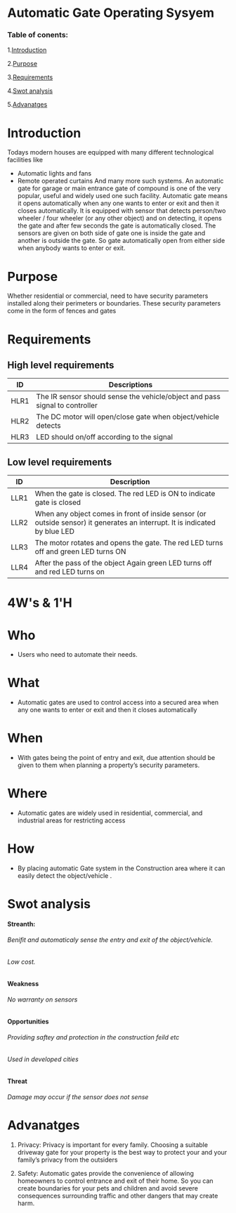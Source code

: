 # Automatic Gate Operating Sysyem

### Table of conents:


  1.[Introduction](#introduction)

  2.[Purpose](#purpose)

  3.[Requirements](#requirements)

  4.[Swot analysis](#swot-analysis)
  
  5.[Advanatges](#advanatges)
  









# Introduction
Todays modern houses are equipped with many different technological facilities like
- Automatic lights and fans
- Remote operated curtains
And many more such systems. An automatic gate for garage or main entrance gate of compound is one of the very popular, useful and widely used one such facility. Automatic gate means it opens automatically when any one wants to enter or exit and then it closes automatically. It is equipped with sensor that detects person/two wheeler / four wheeler (or any other object) and on detecting, it opens the gate and after few seconds the gate is automatically closed. The sensors are given on both side of gate one is inside the gate and another is outside the gate. So gate automatically open from either side when anybody wants to enter or exit.



# Purpose

Whether residential or commercial, need to have security parameters installed along their perimeters or boundaries. These security parameters come in the form of fences and gates




# Requirements
## High level  requirements


| ID | Descriptions|
|----|-------------|
| HLR1| The IR sensor should sense the vehicle/object and pass signal to controller|
|HLR2|The DC motor will open/close gate when object/vehicle detects|
|HLR3| LED should on/off according to the signal |



## Low level requirements

|ID| Description|
|----|------------|
|LLR1|When the gate is closed. The red LED is ON to indicate gate is closed |
|LLR2|When any object comes in front of inside sensor (or outside sensor) it generates an interrupt. It is indicated by blue LED |
|LLR3|The motor rotates and opens the gate. The red LED turns off and green LED turns ON|
|LLR4|After the pass of the object Again green LED turns off and red LED turns on|




# 4W's & 1'H

# Who
- Users who need to automate their needs.



# What
- Automatic gates are used to control access into a secured area when any one wants to enter or exit and then it closes automatically

# When

- With gates being the point of entry and exit, due attention should be given to them when planning a property’s security parameters.

# Where  

- Automatic gates are widely used in residential, commercial, and industrial areas for restricting access

# How

- By placing automatic Gate system in the Construction area where it can easily detect the object/vehicle . 












# Swot analysis

#### Streanth:

   ###### Benifit and automaticaly sense the entry and exit of the object/vehicle.
   ###### Low cost.


#### Weakness

   ###### No warranty on sensors


#### Opportunities

   ###### Providing saftey and protection in the construction feild etc
   ###### Used in developed cities

#### Threat

   ###### Damage may occur if the sensor does not sense




# Advanatges




1. Privacy: Privacy is important for every family. Choosing a suitable driveway gate for your property is the best way to protect your and your family’s privacy from the outsiders



2. Safety: Automatic gates provide the convenience of allowing homeowners to control entrance and exit of their home. So you can create boundaries for your pets and children and avoid severe consequences surrounding traffic and other dangers that may create harm.

